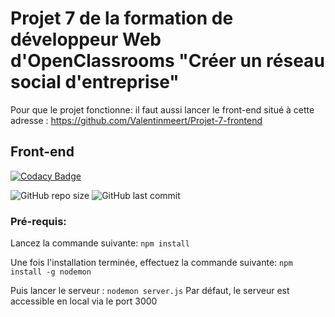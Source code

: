 # Projet 7 de la formation de développeur Web d'OpenClassrooms "Créer un réseau social d'entreprise"

Pour que le projet fonctionne: il faut aussi lancer le front-end situé à cette adresse : https://github.com/Valentinmeert/Projet-7-frontend

## Front-end

[![Codacy Badge](https://app.codacy.com/project/badge/Grade/ef0a28d2324846308502f5f04c3a2b93)](https://www.codacy.com/gh/Valentinmeert/backend/dashboard?utm_source=github.com&utm_medium=referral&utm_content=Valentinmeert/backend&utm_campaign=Badge_Grade)

<img alt="GitHub repo size" src="https://img.shields.io/github/repo-size/Valentinmeert/backend">
<img alt="GitHub last commit" src="https://img.shields.io/github/last-commit/Valentinmeert/backend">

### Pré-requis:

Lancez la commande suivante:
`npm install`

Une fois l'installation terminée, effectuez la commande suivante:
`npm install -g nodemon`

Puis lancer le serveur :
`nodemon server.js`
Par défaut, le serveur est accessible en local via le port 3000
